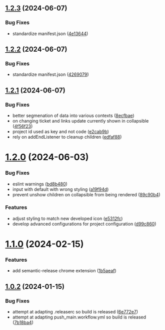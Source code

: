 ## [1.2.3](https://github.com/Sousa99/chromium-project-manager/compare/v1.2.2...v1.2.3) (2024-06-07)

### Bug Fixes

- standardize manifest.json ([4e13644](https://github.com/Sousa99/chromium-project-manager/commit/4e13644b2a3abd647c89645d27b21030e236c3c6))

## [1.2.2](https://github.com/Sousa99/chromium-project-manager/compare/v1.2.1...v1.2.2) (2024-06-07)

### Bug Fixes

- standardize manifest.json ([4269079](https://github.com/Sousa99/chromium-project-manager/commit/4269079171bc382ac45f16a52ba43f689a3cb9e6))

## [1.2.1](https://github.com/Sousa99/chromium-project-manager/compare/v1.2.0...v1.2.1) (2024-06-07)

### Bug Fixes

- better segmenation of data into various contexts ([8ecfbae](https://github.com/Sousa99/chromium-project-manager/commit/8ecfbaeea87d61c0ea8caa1dc55160cd5d8a1a65))
- on changing ticket and links update currently shown in collapsible ([4f56f23](https://github.com/Sousa99/chromium-project-manager/commit/4f56f2372039d3410a7713ecacd2e2de94f1a6bc))
- project id used as key and not code ([e2cab9b](https://github.com/Sousa99/chromium-project-manager/commit/e2cab9bc01f0c63429529be53d6f8482bf9ea04a))
- rely on addEndListener to cleanup children ([edfaf88](https://github.com/Sousa99/chromium-project-manager/commit/edfaf88ee642d59339aa541c6f98d0f829890671))

# [1.2.0](https://github.com/Sousa99/chromium-project-manager/compare/v1.1.0...v1.2.0) (2024-06-03)

### Bug Fixes

- eslint warnings ([bd8b480](https://github.com/Sousa99/chromium-project-manager/commit/bd8b480b0cab5f894b3591d0f8ec79ae0f7d7c10))
- input with default with wrong styling ([a19f94d](https://github.com/Sousa99/chromium-project-manager/commit/a19f94d43b1ec93fe58649fc6e4db11d26efc720))
- prevent unshow children on collapsible from being rendered ([89c90b4](https://github.com/Sousa99/chromium-project-manager/commit/89c90b44374366427045688e61da6e5203c3ad15))

### Features

- adjust styling to match new developed icon ([e5312fc](https://github.com/Sousa99/chromium-project-manager/commit/e5312fcf4ec5758e3d06f19529b4d441e72afc46))
- develop advanced configurations for project configuration ([d99c860](https://github.com/Sousa99/chromium-project-manager/commit/d99c860443a2f1976430279daffb3e94e1577bbc))

# [1.1.0](https://github.com/Sousa99/chromium-project-manager/compare/v1.0.4...v1.1.0) (2024-02-15)

### Features

- add semantic-release chrome extension ([1b5aeaf](https://github.com/Sousa99/chromium-project-manager/commit/1b5aeaf6714ab523bf046e434d938ccbd128e5e6))

## [1.0.2](https://github.com/Sousa99/chromium-project-manager/compare/v1.0.1...v1.0.2) (2024-01-15)

### Bug Fixes

- attempt at adapting .releaserc so build is released ([6e772e7](https://github.com/Sousa99/chromium-project-manager/commit/6e772e7be999c4cf130939bcf613cf4c56821928))
- attempt at adapting push_main.workflow.yml so build is released ([7b18ba4](https://github.com/Sousa99/chromium-project-manager/commit/7b18ba403d81406e06d1b4b2c5c6c261855fd914))
